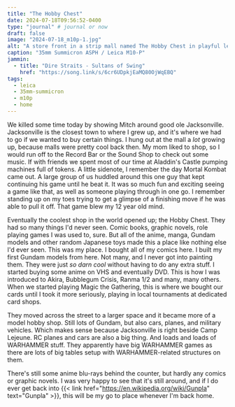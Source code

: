 ```yaml
---
title: "The Hobby Chest"
date: 2024-07-18T09:56:52-0400
type: "journal" # journal or now
draft: false
image: "2024-07-18_m10p-1.jpg"
alt: "A store front in a strip mall named The Hobby Chest in playful lettering"
caption: "35mm Summicron ASPH / Leica M10-P"
jammin:
  - title: "Dire Straits - Sultans of Swing"
    href: "https://song.link/s/6cr6UDpkjEaMQ80OjWqEBQ"
tags:
  - leica
  - 35mm-summicron
  - m10p
  - home
---
```


We killed some time today by showing Mitch around good ole Jacksonville. Jacksonville is the closest town to where I grew up, and it's where we had to go if we wanted to buy certain things. I hung out at the mall a _lot_ growing up, because malls were pretty cool back then. My mom liked to shop, so I would run off to the Record Bar or the Sound Shop to check out some music. If with friends we spent most of our time at Aladdin's Castle pumping machines full of tokens. A little sidenote, I remember the day Mortal Kombat came out. A large group of us huddled around this one guy that kept continuing his game until he beat it. It was so much fun and exciting seeing a game like that, as well as someone playing through in one go. I remember standing up on my toes trying to get a glimpse of a finishing move if he was able to pull it off. That game blew my 12 year old mind.

Eventually the coolest shop in the world opened up; the Hobby Chest. They had so many things I'd never seen. Comic books, graphic novels, role playing games I was used to, sure. But all of the anime, manga, Gundam models and other random Japanese toys made this a place like nothing else I'd ever seen. This was my place. I bought all of my comics here. I built my first Gundam models from here. Not many, and I never got into painting them. They were just _so darn cool_ without having to do any extra stuff. I started buying some anime on VHS and eventually DVD. This is how I was introduced to Akira, Bubblegum Crisis, Ranma 1/2 and many, many others. When we started playing Magic the Gathering, this is where we bought our cards until I took it more seriously, playing in local tournaments at dedicated card shops.

They moved across the street to a larger space and it became more of a model hobby shop. Still lots of Gundam, but also cars, planes, and military vehicles. Which makes sense because Jacksonville is right beside Camp Lejeune. RC planes and cars are also a big thing. And loads and loads of WARHAMMER stuff. They apparently have big WARHAMMER games as there are lots of big tables setup with WARHAMMER-related structures on them.

There's still some anime blu-rays behind the counter, but hardly any comics or graphic novels. I was very happy to see that it's still around, and if I do ever get back into {{< link href="https://en.wikipedia.org/wiki/Gunpla" text="Gunpla" >}}, this will be my go to place whenever I'm back home.
